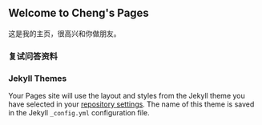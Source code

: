 ## Welcome to Cheng's Pages 

这是我的主页，很高兴和你做朋友。

### 复试问答资料



### Jekyll Themes

Your Pages site will use the layout and styles from the Jekyll theme you have selected in your [repository settings](https://github.com/cheng-haha/cheng-haha.github.io/settings/pages). The name of this theme is saved in the Jekyll `_config.yml` configuration file.

